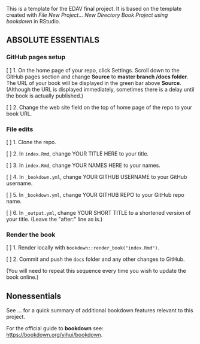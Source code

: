 This is a template for the EDAV final project. It is based on the template created with *File   New Project... New Directory    Book Project using bookdown* in RStudio. 

## ABSOLUTE ESSENTIALS

### GitHub pages setup

[ ] 1. On the home page of your repo, click Settings. Scroll down to the GitHub pages section and change **Source** to **master branch /docs folder**.  The URL of your book will be displayed in the green bar above **Source**. (Although the URL is displayed immediately, sometimes there is a delay until the book is actually published.)

[ ] 2. Change the web site field on the top of home page of the repo to your book URL.

### File edits

[ ] 1. Clone the repo.

[ ] 2. In `index.Rmd`, change YOUR TITLE HERE to your title.

[ ] 3. In `index.Rmd`, change YOUR NAMES HERE to your names.

[ ] 4. In `_bookdown.yml`, change YOUR GITHUB USERNAME to your GitHub username.

[ ] 5. In `_bookdown.yml`, change YOUR GITHUB REPO to your GitHub repo name.

[ ] 6. In `_output.yml`, change YOUR SHORT TITLE to a shortened version of your title. (Leave the "after:" line as is.)

### Render the book

[ ] 1. Render locally with `bookdown::render_book("index.Rmd")`.

[ ] 2. Commit and push the `docs` folder and any other changes to GitHub. 

(You will need to repeat this sequence every time you wish to update the book online.)


## Nonessentials

See ... for a quick summary of additional bookdown features relevant to this project.

For the official guide to **bookdown** see: https://bookdown.org/yihui/bookdown.

